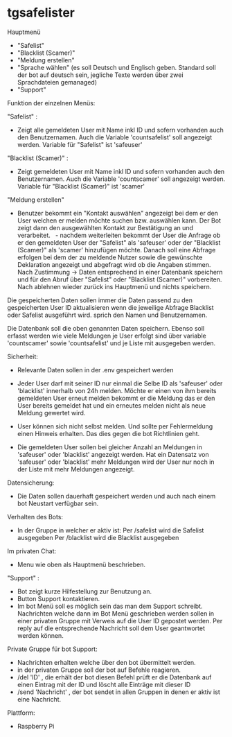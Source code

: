 # tgsafelister

Hauptmenü
- "Safelist"
- "Blacklist (Scamer)"
- "Meldung erstellen"
- "Sprache wählen" (es soll Deutsch und Englisch geben. Standard soll der bot auf deutsch sein, jegliche Texte werden über zwei Sprachdateien gemanaged)
- "Support"

Funktion der einzelnen Menüs:

"Safelist" :
- Zeigt alle gemeldeten User mit Name inkl ID und sofern vorhanden auch den Benutzernamen. Auch die Variable 'countsafelist' soll angezeigt werden. Variable für "Safelist" ist 'safeuser'

"Blacklist (Scamer)" :
- Zeigt gemeldeten User mit Name inkl ID und sofern vorhanden auch den Benutzernamen. Auch die Variable 'countscamer' soll angezeigt werden. Variable für "Blacklist (Scamer)" ist 'scamer'

"Meldung erstellen"
- Benutzer bekommt ein "Kontakt auswählen" angezeigt bei dem er den User welchen er melden möchte suchen bzw. auswählen kann. Der Bot zeigt dann den ausgewählten Kontakt zur Bestätigung an und verarbeitet.
  - nachdem weiterleiten bekommt der User die Anfrage ob er den gemeldeten User der "Safelist" als 'safeuser' oder der "Blacklist (Scamer)" als 'scamer' hinzufügen möchte. Danach soll eine Abfrage erfolgen bei dem der zu meldende Nutzer sowie die gewünschte Deklaration angezeigt und abgefragt wird ob die Angaben stimmen. 
Nach Zustimmung -> Daten entsprechend in einer Datenbank speichern und für den Abruf über "Safelist" oder "Blacklist (Scamer)" vorbereiten. 
Nach ablehnen wieder zurück ins Hauptmenü und nichts speichern. 

Die gespeicherten Daten sollen immer die Daten passend zu den gespeicherten User ID aktualisieren wenn die jeweilige Abfrage Blacklist oder Safelist ausgeführt wird. sprich den Namen und Benutzernamen.

Die Datenbank soll die oben genannten Daten speichern. Ebenso soll erfasst werden wie viele Meldungen je User erfolgt sind über variable 'countscamer' sowie 'countsafelist' und je Liste mit ausgegeben werden. 

Sicherheit:

- Relevante Daten sollen in der .env gespeichert werden

- Jeder User darf mit seiner ID nur einmal die Selbe ID als 'safeuser' oder 'blacklist' innerhalb von 24h melden. Möchte er einen von ihm bereits gemeldeten User erneut melden bekommt er die Meldung das er den User bereits gemeldet hat und ein erneutes melden nicht als neue Meldung gewertet wird. 
- User können sich nicht selbst melden. Und sollte per Fehlermeldung einen Hinweis erhalten. Das dies gegen die bot Richtlinien geht.

- Die gemeldeten User sollen bei gleicher Anzahl an Meldungen in 'safeuser' oder 'blacklist' angezeigt werden. Hat ein Datensatz von 'safeuser' oder 'blacklist' mehr Meldungen wird der User nur noch in der Liste mit mehr Meldungen angezeigt.

Datensicherung:

- Die Daten sollen dauerhaft gespeichert werden und auch nach einem bot Neustart verfügbar sein. 

Verhalten des Bots:

- In der Gruppe in welcher er aktiv ist:
Per /safelist wird die Safelist ausgegeben
Per /blacklist wird die Blacklist ausgegeben

Im privaten Chat:

- Menu wie oben als Hauptmenü beschrieben. 

"Support" :

- Bot zeigt kurze Hilfestellung zur Benutzung an.
- Button Support kontaktieren.
- Im bot Menü soll es möglich sein das man dem Support schreibt. Nachrichten welche dann im Bot Menü geschrieben werden sollen in einer privaten Gruppe mit Verweis auf die User ID gepostet werden. Per reply auf die entsprechende Nachricht soll dem User geantwortet werden können.

Private Gruppe für bot Support:
- Nachrichten erhalten welche über den bot übermittelt werden.
- in der privaten Gruppe soll der bot auf Befehle reagieren.
- /del 'ID' , die erhält der bot diesen Befehl prüft er die Datenbank auf einen Eintrag mit der ID und löscht alle Einträge mit dieser ID
- /send 'Nachricht' , der bot sendet in allen Gruppen in denen er aktiv ist eine Nachricht. 

Plattform:

- Raspberry Pi 